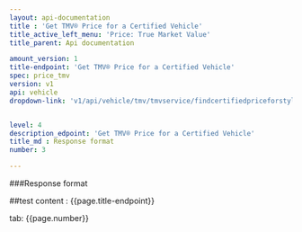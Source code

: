 ```yaml
---
layout: api-documentation
title : 'Get TMV® Price for a Certified Vehicle'
title_active_left_menu: 'Price: True Market Value'
title_parent: Api documentation

amount_version: 1
title-endpoint: 'Get TMV® Price for a Certified Vehicle'
spec: price_tmv
version: v1
api: vehicle
dropdown-link: 'v1/api/vehicle/tmv/tmvservice/findcertifiedpriceforstyle'


level: 4
description_edpoint: 'Get TMV® Price for a Certified Vehicle'
title_md : Response format
number: 3

---
```


###Response format

##test content : {{page.title-endpoint}} 

tab: {{page.number}}
